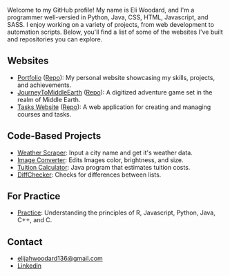 Welcome to my GitHub profile! My name is Eli Woodard, and I'm a programmer well-versied in Python, Java, CSS, HTML, Javascript, and SASS. I enjoy working on a variety of projects, from web development to automation scripts. Below, you'll find a list of some of the websites I've built and repositories you can explore.

## Websites

- [Portfolio](https://eliwoodard.github.io/Portfolio/) ([Repo](https://github.com/EliWoodard/Portfolio)):  My personal website showcasing my skills, projects, and achievements.
- [JourneyToMiddleEarth](https://eliwoodard.github.io/JourneyToMiddleEarth/) ([Repo](https://github.com/EliWoodard/JourneyToMiddleEarth)): A digitized adventure game set in the realm of Middle Earth.
- [Tasks Website](https://eliwoodard.github.io/Tasks/) ([Repo](https://github.com/EliWoodard/Tasks)): A web application for creating and managing courses and tasks.

## Code-Based Projects

- [Weather Scraper](https://github.com/EliWoodard/PythonWebScraper): Input a city name and get it's weather data.
- [Image Converter](https://github.com/EliWoodard/Image-Converter): Edits Images color, brightness, and size.
- [Tuition Calculator](https://github.com/EliWoodard/Tuition-Calculator): Java program that estimates tuition costs.
- [DiffChecker](https://github.com/EliWoodard/DiffCheck): Checks for differences between lists.

## For Practice
- [Practice](https://github.com/EliWoodard/Practice): Understanding the principles of R, Javascript, Python, Java, C++, and C. 

## Contact
- elijahwoodard136@gmail.com
- [Linkedin](https://www.linkedin.com/in/elijah-woodard-a9609524a/)
